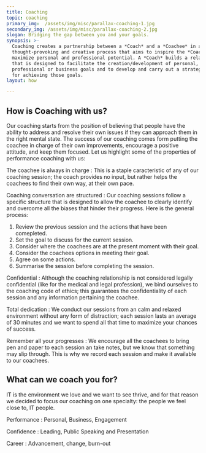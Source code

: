 ```yaml
---
title: Coaching
topic: coaching
primary_img:  /assets/img/misc/parallax-coaching-1.jpg
secondary_img: /assets/img/misc/parallax-coaching-2.jpg
slogan: Bridging the gap between you and your goals.
synopsis: >-
  Coaching creates a partnership between a *Coach* and a *Coachee* in a
  thought-provoking and creative process that aims to inspire the *Coachee* to
  maximize personal and professional potential. A *Coach* builds a relationship
  that is designed to facilitate the creation/development of personal,
  professional or business goals and to develop and carry out a strategy/plan
  for achieving those goals.
layout: how

---
```


## How is Coaching with us?

Our coaching starts from the position of believing that people have the ability to
address and resolve their own issues if they can approach them in the right
mental state. The success of our coaching comes form putting the
coachee in charge of their own improvements, encourage a positive attitude, and
keep them focused. Let us highlight some of the properties of performance
coaching with us:

The coachee is always in charge
: This is a staple caracteristic of any of our coaching session; the coach
  provides no input, but rather helps the coachees to find their own way, at
  their own pace.

Coaching conversation are structured
: Our coaching sessions follow a specific structure that is designed to allow
  the coachee to clearly identify and overcome all the biases that hinder their
  progress. Here is the general process:
  1. Review the previous session and the actions that have been comepleted.
  2. Set the goal to discuss for the current session.
  3. Consider where the coachees are at the present moment with their goal.
  4. Consider the coachees options in meeting their goal.
  5. Agree on some actions.
  6. Summarise the session before completing the session.

Confidential
: Although the coaching relationship is not considered legally confidential
  (like for the medical and legal profession), we bind ourselves to the
  coaching code of ethics; this guarantees the confidentiality of each session
  and any information pertaining the coachee.

Total dedication
: We conduct our sessions from an calm and relaxed environment without any form
  of distraction; each session lasts an average of 30 minutes and we want to
  spend all that time to maximize your chances of success.

Remember all your progresses
: We encourage all the coachees to bring pen and paper to each session an take
  notes, but we know that something may slip through. This is why we record
  each session and make it available to our coachees.

## What can we coach you for?
IT is the environment we love and we want to see thrive, and for that reason we
decided to focus our coaching on one specialty: the people we feel close to, IT
people.

Performance
: Personal, Business, Engagement

Confidence
: Leading, Public Speaking and Presentation

Career
: Advancement, change, burn-out

